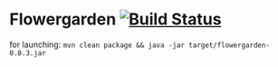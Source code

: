 # Flowergarden [![Build Status](https://travis-ci.org/Olezha/Flowergarden.svg?branch=master)](https://travis-ci.org/Olezha/Flowergarden)

for launching: ```mvn clean package && java -jar target/flowergarden-0.0.3.jar```
